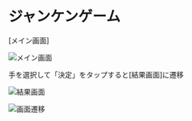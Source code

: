 # ジャンケンゲーム

[メイン画面]

![メイン画面](https://user-images.githubusercontent.com/118578225/226779571-8fe4b037-84ec-4edb-824a-c15fb759f77f.png)


手を選択して「決定」をタップすると[結果画面]に遷移

![結果画面](https://user-images.githubusercontent.com/118578225/226779828-8747d099-8e5b-4692-bc30-972c2118cb7b.png)


![画面遷移](https://user-images.githubusercontent.com/118578225/226780284-ae65b696-302c-4657-844d-8b6ac34ac460.gif)
